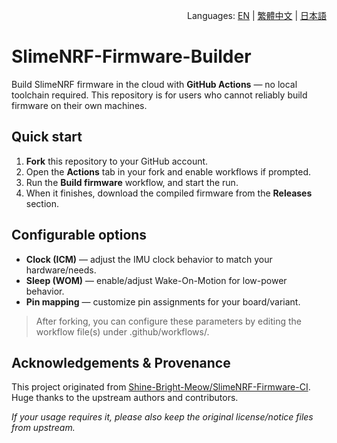 <p align="right">
  Languages:
  <a href="README.md">EN</a> |
  <a href="README.zh-TW.md">繁體中文</a> |
  <a href="README.ja.md">日本語</a>
</p>

# SlimeNRF-Firmware-Builder

Build SlimeNRF firmware in the cloud with **GitHub Actions** — no local toolchain required.
This repository is for users who cannot reliably build firmware on their own machines.

## Quick start
1. **Fork** this repository to your GitHub account.
2. Open the **Actions** tab in your fork and enable workflows if prompted.
3. Run the **Build firmware** workflow, and start the run.
4. When it finishes, download the compiled firmware from the **Releases** section.

## Configurable options
- **Clock (ICM)** — adjust the IMU clock behavior to match your hardware/needs.  
- **Sleep (WOM)** — enable/adjust Wake-On-Motion for low-power behavior.  
- **Pin mapping** — customize pin assignments for your board/variant.

> After forking, you can configure these parameters by editing the workflow file(s) under .github/workflows/.

## Acknowledgements & Provenance
This project originated from [Shine-Bright-Meow/SlimeNRF-Firmware-CI](https://github.com/Shine-Bright-Meow/SlimeNRF-Firmware-CI).
Huge thanks to the upstream authors and contributors.

*If your usage requires it, please also keep the original license/notice files from upstream.*
